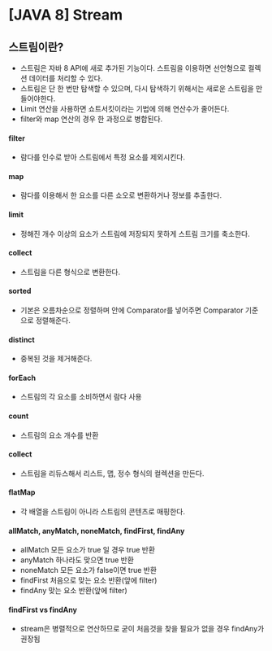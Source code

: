 # [JAVA 8] Stream



## 스트림이란?

- 스트림은 자바 8 API에 새로 추가된 기능이다. 스트림을 이용하면 선언형으로 컬렉션 데이터를 처리할 수 있다.
-  스트림은 단 한 번만 탐색할 수 있으며, 다시 탐색하기 위해서는 새로운 스트림을 만들어야한다.
- Limit 연산을 사용하면 쇼트서킷이라는 기법에 의해 연산수가 줄어든다.
- filter와 map 연산의 경우 한 과정으로 병합된다.





#### filter

- 람다를 인수로 받아 스트림에서 특정 요소를 제외시킨다.



#### map

- 람다를 이용해서 한 요소를 다른 쇼오로 변환하거나 정보를 추출한다.



#### limit

- 정해진 개수 이상의 요소가 스트림에 저장되지 못하게 스트림 크기를 축소한다.



#### collect

- 스트림을 다른 형식으로 변환한다.



#### sorted

- 기본은 오름차순으로 정렬하며 안에 Comparator를 넣어주면 Comparator 기준으로 정렬해준다.



#### distinct

- 중복된 것을 제거해준다.



#### forEach

- 스트림의 각 요소를 소비하면서 람다 사용



#### count

- 스트림의 요소 개수를 반환



#### collect

- 스트림을 리듀스해서 리스트, 맵, 정수 형식의 컬렉션을 만든다.



#### flatMap

- 각 배열을 스트림이 아니라 스트림의 콘텐츠로 매핑한다.



#### allMatch, anyMatch, noneMatch, findFirst, findAny

- allMatch 모든 요소가 true 일 경우 true 반환
- anyMatch 하나라도 맞으면 true 반환
- noneMatch 모든 요소가 false이면 true 반환
- findFirst 처음으로 맞는 요소 반환(앞에 filter)
- findAny 맞는 요소 반환(앞에 filter)



#### findFirst vs findAny

- stream은 병렬적으로 연산하므로 굳이 처음것을 찾을 필요가 없을 경우 findAny가 권장됨

